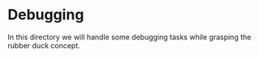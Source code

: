 # Debugging

In this directory we will handle some debugging tasks while grasping the rubber duck concept.
